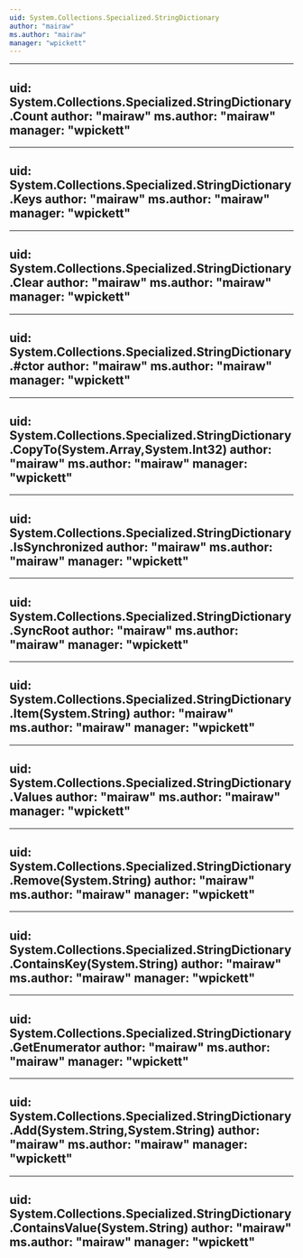 ```yaml
---
uid: System.Collections.Specialized.StringDictionary
author: "mairaw"
ms.author: "mairaw"
manager: "wpickett"
---
```


---
uid: System.Collections.Specialized.StringDictionary.Count
author: "mairaw"
ms.author: "mairaw"
manager: "wpickett"
---

---
uid: System.Collections.Specialized.StringDictionary.Keys
author: "mairaw"
ms.author: "mairaw"
manager: "wpickett"
---

---
uid: System.Collections.Specialized.StringDictionary.Clear
author: "mairaw"
ms.author: "mairaw"
manager: "wpickett"
---

---
uid: System.Collections.Specialized.StringDictionary.#ctor
author: "mairaw"
ms.author: "mairaw"
manager: "wpickett"
---

---
uid: System.Collections.Specialized.StringDictionary.CopyTo(System.Array,System.Int32)
author: "mairaw"
ms.author: "mairaw"
manager: "wpickett"
---

---
uid: System.Collections.Specialized.StringDictionary.IsSynchronized
author: "mairaw"
ms.author: "mairaw"
manager: "wpickett"
---

---
uid: System.Collections.Specialized.StringDictionary.SyncRoot
author: "mairaw"
ms.author: "mairaw"
manager: "wpickett"
---

---
uid: System.Collections.Specialized.StringDictionary.Item(System.String)
author: "mairaw"
ms.author: "mairaw"
manager: "wpickett"
---

---
uid: System.Collections.Specialized.StringDictionary.Values
author: "mairaw"
ms.author: "mairaw"
manager: "wpickett"
---

---
uid: System.Collections.Specialized.StringDictionary.Remove(System.String)
author: "mairaw"
ms.author: "mairaw"
manager: "wpickett"
---

---
uid: System.Collections.Specialized.StringDictionary.ContainsKey(System.String)
author: "mairaw"
ms.author: "mairaw"
manager: "wpickett"
---

---
uid: System.Collections.Specialized.StringDictionary.GetEnumerator
author: "mairaw"
ms.author: "mairaw"
manager: "wpickett"
---

---
uid: System.Collections.Specialized.StringDictionary.Add(System.String,System.String)
author: "mairaw"
ms.author: "mairaw"
manager: "wpickett"
---

---
uid: System.Collections.Specialized.StringDictionary.ContainsValue(System.String)
author: "mairaw"
ms.author: "mairaw"
manager: "wpickett"
---
